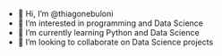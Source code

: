 - 👋 Hi, I’m @thiagonebuloni
- 👀 I’m interested in programming and Data Science
- 🌱 I’m currently learning Python and Data Science
- 💞️ I’m looking to collaborate on Data Science projects


<!---
thiagonebuloni/thiagonebuloni is a ✨ special ✨ repository because its `README.md` (this file) appears on your GitHub profile.
You can click the Preview link to take a look at your changes.
--->
